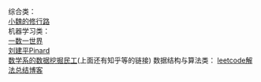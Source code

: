 综合类：  
    [小魏的修行路](https://blog.csdn.net/xiaowei_cqu)  
机器学习类：  
    [一数一世界](https://bourneli.github.io)      
    [刘建平Pinard](https://www.cnblogs.com/pinard/)  
    [数学系的数据挖掘民工](https://www.cnblogs.com/charlotte77/)(上面还有知乎等的链接)
数据结构与算法类：
    [leetcode解法总结博客](http://www.cnblogs.com/grandyang/p/4606334.html)
